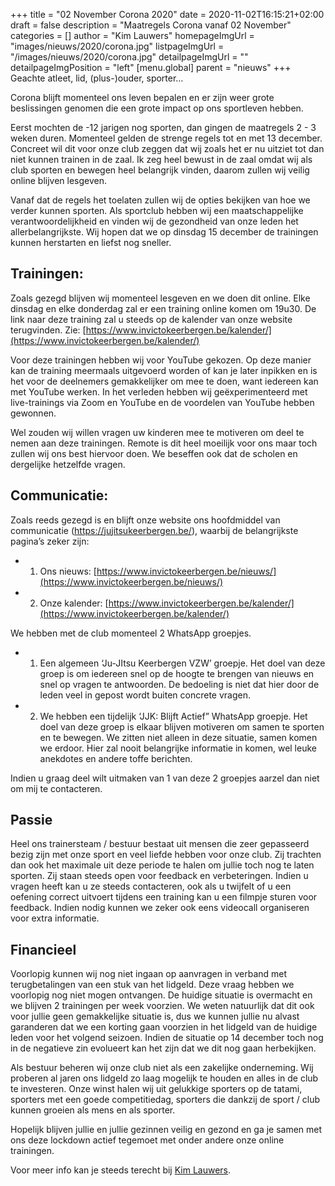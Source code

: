 +++
title = "02 November Corona 2020"
date = 2020-11-02T16:15:21+02:00
draft = false
description = "Maatregels Corona vanaf 02 November"
categories = []
author = "Kim Lauwers"
homepageImgUrl = "images/nieuws/2020/corona.jpg"
listpageImgUrl = "/images/nieuws/2020/corona.jpg"
detailpageImgUrl = ""
detailpageImgPosition = "left"
[menu.global]
    parent = "nieuws"
+++
Geachte atleet, lid, (plus-)ouder, sporter…

Corona blijft momenteel ons leven bepalen en er zijn weer grote beslissingen genomen die een grote impact op ons sportleven hebben.

Eerst mochten de -12 jarigen nog sporten, dan gingen de maatregels 2 - 3 weken duren. Momenteel gelden de strenge regels tot en met 13 december.
Concreet wil dit voor onze club zeggen dat wij zoals het er nu uitziet tot dan niet kunnen trainen in de zaal. Ik zeg heel bewust in de zaal omdat wij als club sporten en bewegen heel belangrijk vinden, daarom zullen wij veilig online blijven lesgeven.

Vanaf dat de regels het toelaten zullen wij de opties bekijken van hoe we verder kunnen sporten. Als sportclub hebben wij een maatschappelijke verantwoordelijkheid en vinden wij de gezondheid van onze leden het allerbelangrijkste. Wij hopen dat we op dinsdag 15 december de trainingen kunnen herstarten en liefst nog sneller.

## Trainingen:
Zoals gezegd blijven wij momenteel lesgeven en we doen dit online. Elke dinsdag en elke donderdag zal er een training online komen om 19u30. De link naar deze training zal u steeds op de kalender van onze website terugvinden. Zie: [https://www.invictokeerbergen.be/kalender/](https://www.invictokeerbergen.be/kalender/)

Voor deze trainingen hebben wij voor YouTube gekozen. Op deze manier kan de training meermaals uitgevoerd worden of kan je later inpikken en is het voor de deelnemers gemakkelijker om mee te doen, want iedereen kan met YouTube werken. In het verleden hebben wij geëxperimenteerd met live-trainings via Zoom en YouTube en de voordelen van YouTube hebben gewonnen.

Wel zouden wij willen vragen uw kinderen mee te motiveren om deel te nemen aan deze trainingen. Remote is dit heel moeilijk voor ons maar toch zullen wij ons best hiervoor doen. We beseffen ook dat de scholen en dergelijke hetzelfde vragen.

## Communicatie:
Zoals reeds gezegd is en blijft onze website ons hoofdmiddel van communicatie (https://jujitsukeerbergen.be/), waarbij de belangrijkste pagina’s zeker zijn:


* 1) Ons nieuws: [https://www.invictokeerbergen.be/nieuws/](https://www.invictokeerbergen.be/nieuws/)
* 2) Onze kalender: [https://www.invictokeerbergen.be/kalender/](https://www.invictokeerbergen.be/kalender/) 

We hebben met de club momenteel 2 WhatsApp groepjes.

* 1) Een algemeen ‘Ju-JItsu Keerbergen VZW’ groepje. Het doel van deze groep is om iedereen snel op de hoogte te brengen van nieuws en snel op vragen te antwoorden. De bedoeling is niet dat hier door de leden veel in gepost wordt buiten concrete vragen.

* 2) We hebben een tijdelijk ‘JJK: Blijft Actief” WhatsApp groepje. Het doel van deze groep is elkaar blijven motiveren om samen te sporten en te bewegen. We zitten niet alleen in deze situatie, samen komen we erdoor. Hier zal nooit belangrijke informatie in komen, wel leuke anekdotes en andere toffe berichten.


Indien u graag deel wilt uitmaken van 1 van deze 2 groepjes aarzel dan niet om mij te contacteren.

## Passie
Heel ons trainersteam / bestuur bestaat uit mensen die zeer gepasseerd bezig zijn met onze sport en veel liefde hebben voor onze club. Zij trachten dan ook het maximale uit deze periode te halen om jullie toch nog te laten sporten.
Zij staan steeds open voor feedback en verbeteringen. Indien u vragen heeft kan u ze steeds contacteren, ook als u twijfelt of u een oefening correct uitvoert tijdens een training kan u een filmpje sturen voor feedback. Indien nodig kunnen we zeker ook eens videocall organiseren voor extra informatie.

## Financieel
Voorlopig kunnen wij nog niet ingaan op aanvragen in verband met terugbetalingen van een stuk van het lidgeld. Deze vraag hebben we voorlopig nog niet mogen ontvangen. De huidige situatie is overmacht en we blijven 2 trainingen per week voorzien. We weten natuurlijk dat dit ook voor jullie geen gemakkelijke situatie is, dus we kunnen jullie nu alvast garanderen dat we een korting gaan voorzien in het lidgeld van de huidige leden voor het volgend seizoen. Indien de situatie op 14 december toch nog in de negatieve zin evolueert kan het zijn dat we dit nog gaan herbekijken. 

Als bestuur beheren wij onze club niet als een zakelijke onderneming. Wij proberen al jaren ons lidgeld zo laag mogelijk te houden en alles in de club te investeren. Onze winst halen wij uit gelukkige sporters op de tatami, sporters met een goede competitiedag, sporters die dankzij de sport / club kunnen groeien als mens en als sporter. 

Hopelijk blijven jullie en jullie gezinnen veilig en gezond en ga je samen met ons deze lockdown actief tegemoet met onder andere onze online trainingen.

Voor meer info kan je steeds terecht bij [Kim Lauwers](https://www.invictokeerbergen.be/trainers/#Kim_Lauwers).